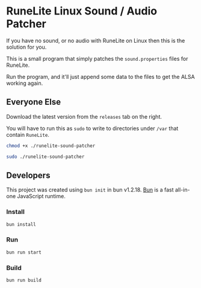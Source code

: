# RuneLite Linux Sound / Audio Patcher

If you have no sound, or no audio with RuneLite on Linux then this is the solution for you.

This is a small program that simply patches the `sound.properties` files for RuneLite.

Run the program, and it'll just append some data to the files to get the ALSA working again.

## Everyone Else

Download the latest version from the `releases` tab on the right.

You will have to run this as `sudo` to write to directories under `/var` that contain `RuneLite`.

```sh
chmod +x ./runelite-sound-patcher
```

```sh
sudo ./runelite-sound-patcher
```

## Developers

This project was created using `bun init` in bun v1.2.18. [Bun](https://bun.sh) is a fast all-in-one JavaScript runtime.

### Install

```bash
bun install
```

### Run

```bash
bun run start
```

### Build

```sh
bun run build
```